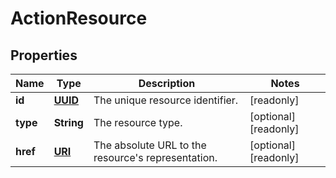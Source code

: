 

# ActionResource

## Properties

| Name | Type | Description | Notes |
| ------------ | ------------- | ------------- | ------------- |
| **id** | [**UUID**](UUID.md) | The unique resource identifier. |  [readonly] |
| **type** | **String** | The resource type. |  [optional] [readonly] |
| **href** | [**URI**](URI.md) | The absolute URL to the resource&#39;s representation. |  [optional] [readonly] |


